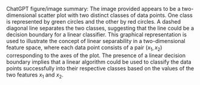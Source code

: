 ChatGPT figure/image summary: The image provided appears to be a two-dimensional scatter plot with two distinct classes of data points. One class is represented by green circles and the other by red circles. A dashed diagonal line separates the two classes, suggesting that the line could be a decision boundary for a linear classifier. This graphical representation is used to illustrate the concept of linear separability in a two-dimensional feature space, where each data point consists of a pair $(x_1, x_2)$ corresponding to the axes of the plot. The presence of a linear decision boundary implies that a linear algorithm could be used to classify the data points successfully into their respective classes based on the values of the two features $x_1$ and $x_2$.